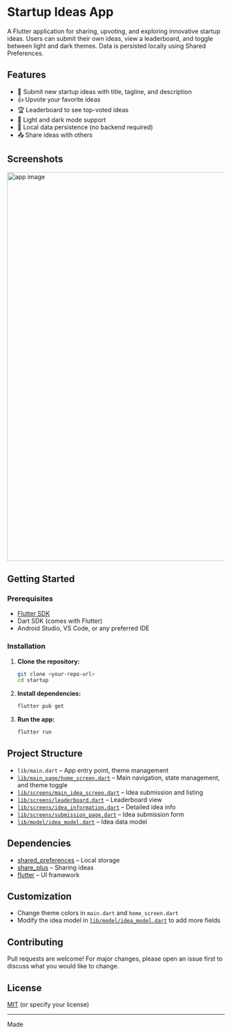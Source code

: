 # Startup Ideas App

A Flutter application for sharing, upvoting, and exploring innovative startup ideas. Users can submit their own ideas, view a leaderboard, and toggle between light and dark themes. Data is persisted locally using Shared Preferences.

## Features

- 🌟 Submit new startup ideas with title, tagline, and description
- 👍 Upvote your favorite ideas
- 🏆 Leaderboard to see top-voted ideas
- 🌙 Light and dark mode support
- 💾 Local data persistence (no backend required)
- 📤 Share ideas with others

## Screenshots
<img width="1600" height="900" alt="app image" src="https://github.com/user-attachments/assets/59297d72-a727-4c53-aa5f-21b8bb0a64c4" />



## Getting Started

### Prerequisites

- [Flutter SDK](https://flutter.dev/docs/get-started/install)
- Dart SDK (comes with Flutter)
- Android Studio, VS Code, or any preferred IDE

### Installation

1. **Clone the repository:**
   ```sh
   git clone <your-repo-url>
   cd startup
   ```

2. **Install dependencies:**
   ```sh
   flutter pub get
   ```

3. **Run the app:**
   ```sh
   flutter run
   ```

## Project Structure

- `lib/main.dart` – App entry point, theme management
- [`lib/main_page/home_screen.dart`](lib/main_page/home_screen.dart) – Main navigation, state management, and theme toggle
- [`lib/screens/main_idea_screen.dart`](lib/screens/main_idea_screen.dart) – Idea submission and listing
- [`lib/screens/leaderboard.dart`](lib/screens/leaderboard.dart) – Leaderboard view
- [`lib/screens/idea_information.dart`](lib/screens/idea_information.dart) – Detailed idea info
- [`lib/screens/submission_page.dart`](lib/screens/submission_page.dart) – Idea submission form
- [`lib/model/idea_model.dart`](lib/model/idea_model.dart) – Idea data model

## Dependencies

- [shared_preferences](https://pub.dev/packages/shared_preferences) – Local storage
- [share_plus](https://pub.dev/packages/share_plus) – Sharing ideas
- [flutter](https://flutter.dev) – UI framework

## Customization

- Change theme colors in `main.dart` and `home_screen.dart`
- Modify the idea model in [`lib/model/idea_model.dart`](lib/model/idea_model.dart) to add more fields

## Contributing

Pull requests are welcome! For major changes, please open an issue first to discuss what you would like to change.

## License

[MIT](LICENSE) (or specify your license)

---

Made
